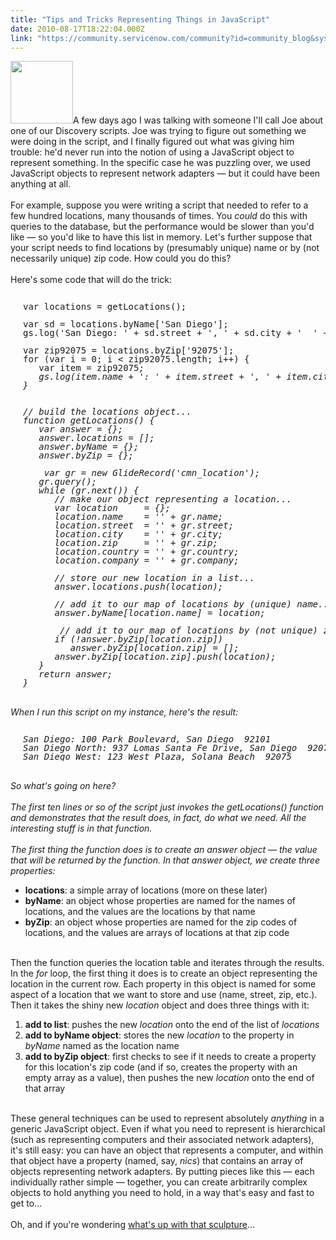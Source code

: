 ```yaml
---
title: "Tips and Tricks Representing Things in JavaScript"
date: 2010-08-17T18:22:04.000Z
link: "https://community.servicenow.com/community?id=community_blog&sys_id=518d2669dbd0dbc01dcaf3231f9619b2"
---
```

<p><img  alt="" class="jive-image" src="82470d86dbd0130468c1fb651f9619ba.iix" style="width: auto; height: 100px;" />A few days ago I was talking with someone I'll call Joe about one of our Discovery scripts. Joe was trying to figure out something we were doing in the script, and I finally figured out what was giving him trouble: he'd never run into the notion of using a JavaScript object to represent something. In the specific case he was puzzling over, we used JavaScript objects to represent network adapters — but it could have been anything at all.<br /><br />For example, suppose you were writing a script that needed to refer to a few hundred locations, many thousands of times. You <i>could</i> do this with queries to the database, but the performance would be slower than you'd like — so you'd like to have this list in memory. Let's further suppose that your script needs to find locations by (presumably unique) name or by (not necessarily unique) zip code. How could you do this?<br /><!--break--><br />Here's some code that will do the trick:<br /><pre style="margin-left:20px;line-height:1;"><br />var locations = getLocations();<br /><br />var sd = locations.byName['San Diego'];<br />gs.log('San Diego: ' + sd.street + ', ' + sd.city + '  ' + sd.zip);<br /><br />var zip92075 = locations.byZip['92075'];<br />for (var i = 0; i &lt; zip92075.length; i++) {<br />   var item = zip92075<i>;<br />   gs.log(item.name + ': ' + item.street + ', ' + item.city + '  ' + item.zip);<br />}<br /><br /><br />// build the locations object...<br />function getLocations() {<br />   var answer = {};<br />   answer.locations = [];<br />   answer.byName = {};<br />   answer.byZip = {};<br />  <br />    var gr = new GlideRecord('cmn_location');<br />   gr.query();<br />   while (gr.next()) {<br />      // make our object representing a location...<br />      var location     = {};<br />      location.name    = '' + gr.name;<br />      location.street  = '' + gr.street;<br />      location.city    = '' + gr.city;<br />      location.zip     = '' + gr.zip;<br />      location.country = '' + gr.country;<br />      location.company = '' + gr.company;<br /><br />      // store our new location in a list...<br />      answer.locations.push(location);<br /><br />      // add it to our map of locations by (unique) name...<br />      answer.byName[location.name] = location;<br />     <br />       // add it to our map of locations by (not unique) zip code...<br />      if (!answer.byZip[location.zip])<br />         answer.byZip[location.zip] = [];<br />      answer.byZip[location.zip].push(location);<br />   }<br />   return answer;<br />}</i></pre><i><br />When I run this script on my instance, here's the result:<br /></i><pre style="margin-left:20px;line-height:1;"><i><br />San Diego: 100 Park Boulevard, San Diego  92101<br />San Diego North: 937 Lomas Santa Fe Drive, San Diego  92075<br />San Diego West: 123 West Plaza, Solana Beach  92075<br /></i></pre><i><br /> So what's going on here?<br /><br />The first ten lines or so of the script just invokes the getLocations() function and demonstrates that the result does, in fact, do what we need. All the interesting stuff is in that function.<br /><br />The first thing the function does is to create an answer object — the value that will be returned by the function. In that answer object, we create three properties:<br /></i><ul><li><b>locations</b>: a simple array of locations (more on these later)</li><li><b>byName</b>: an object whose properties are named for the names of locations, and the values are the locations by that name</li><li><b>byZip</b>: an object whose properties are named for the zip codes of locations, and the values are arrays of locations at that zip code</li></ul><br />Then the function queries the location table and iterates through the results. In the <i>for</i> loop, the first thing it does is to create an object representing the location in the current row. Each property in this object is named for some aspect of a location that we want to store and use (name, street, zip, etc.). Then it takes the shiny new <i>location</i> object and does three things with it:<br /><ol><li><b>add to list</b>: pushes the new <i>location</i> onto the end of the list of <i>locations</i></li><li><b>add to byName object</b>: stores the new <i>location</i> to the property in <i>byName</i> named as the location name</li><li><b>add to byZip object</b>: first checks to see if it needs to create a property for this location's zip code (and if so, creates the property with an empty array as a value), then pushes the new <i>location</i> onto the end of that array</li></ol><br />These general techniques can be used to represent absolutely <i>anything</i> in a generic JavaScript object. Even if what you need to represent is hierarchical (such as representing computers and their associated network adapters), it's still easy: you can have an object that represents a computer, and within that object have a property (named, say, <i>nics</i>) that contains an array of objects representing network adapters. By putting pieces like this — each individually rather simple — together, you can create arbitrarily complex objects to hold anything you need to hold, in a way that's easy and fast to get to...<br /><br />Oh, and if you're wondering <a title="w.ritholtz.com/blog/2009/09/sculpture-what-you-see-might-not-be-real/" href="http://www.ritholtz.com/blog/2009/09/sculpture-what-you-see-might-not-be-real/">what's up with that sculpture</a>...</p>